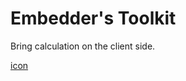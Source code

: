 # Embedder's Toolkit

Bring calculation on the client side.

[icon](https://www.iconfinder.com/icons/1154376/compasses_dividers_design_tool_trace_icon)